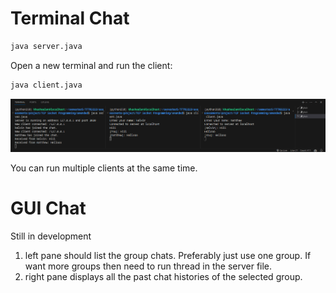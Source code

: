 # Terminal Chat

```bash
java server.java
```

Open a new terminal and run the client:

```bash
java client.java
```

![Image Alt Text](image/README/1.png)

You can run multiple clients at the same time.

# GUI Chat

Still in development

1. left pane should list the group chats. Preferably just use one group. If want more groups then need to run thread in the server file.
2. right pane displays all the past chat histories of the selected group.



